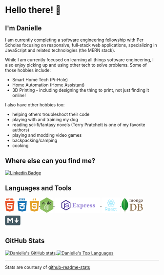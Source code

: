 <!--
**DrAcula27/DrAcula27** is a ✨ _special_ ✨ repository because its `README.md` (this file) appears on your GitHub profile.
-->

# Hello there! 👋

## I'm Danielle

I am currently completing a software engineering fellowship with Per Scholas focusing on responsive, full-stack web applications, specializing in JavaScript and related technologies (the MERN stack).

While I am currently focused on learning all things software engineering, I also enjoy picking up and using other tech to solve problems. Some of those hobbies include:
- Smart Home Tech (Pi-Hole)
- Home Automation (Home Assistant)
- 3D Printing - including designing the thing to print, not just finding it online!

I also have other hobbies too:
- helping others troubleshoot their code
- playing with and training my dog
- reading sci-fi/fantasy novels (Terry Pratchett is one of my favorite authors)
- playing and modding video games
- backpacking/camping
- cooking

## Where else can you find me?
[![Linkedin Badge](https://img.shields.io/badge/-Danielle_Andrews-blue?style=flat&logo=Linkedin&logoColor=white)](linkedin.com/in/daniellerandrews)

## Languages and Tools
<a href="">
    <img alt="HTML5, CSS3, JavaScript" title="HTML5, CSS3, JavaScript" src="./images/html-css-js.png" height="50px" align="center">
</a>
<a href="">
    <img alt="NodeJS" title="Node.js" src="./images/nodeJS.png" height="50px" align="center">
</a>
<a href="">
    <img alt="ExpressJS" title="Express.js" src="./images/ExpressJS.png" height="50px" align="center">
</a>
<a href="">
    <img alt="ReactJS" title="React.js" src="./images/React.png" height="50px" align="center">
</a>
<a href="">
    <img alt="MongoDB" title="mongoDB" src="./images/mongoDB.png" height="50px" align="center">
</a>
<a href="">
    <img alt="Markdown" title="markdown" src="./images/markdown.png" height="50px" align="center">
</a>
<br />

## GitHub Stats
<a href="">
    <img alt="Danielle's GitHub stats" align="center" src="https://github-readme-stats.vercel.app/api?username=DrAcula27&show_icons=true&theme=dracula" />
</a>

<a href="">
    <img alt="Danielle's Top Languages" align="center" src="https://github-readme-stats.vercel.app/api/top-langs/?username=DrAcula27&layout=compact&theme=dracula" />
</a>

***
Stats are courtesy of [github-readme-stats](https://github.com/anuraghazra/github-readme-stats)
